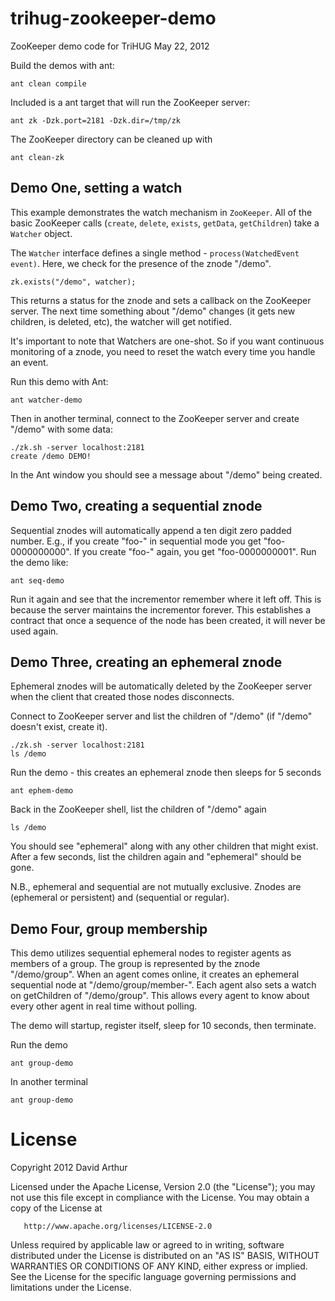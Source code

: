 # trihug-zookeeper-demo

ZooKeeper demo code for TriHUG May 22, 2012

Build the demos with ant:

    ant clean compile

Included is a ant target that will run the ZooKeeper server:

    ant zk -Dzk.port=2181 -Dzk.dir=/tmp/zk

The ZooKeeper directory can be cleaned up with

    ant clean-zk

## Demo One, setting a watch

This example demonstrates the watch mechanism in `ZooKeeper`. All of the basic
ZooKeeper calls (`create`, `delete`, `exists`, `getData`, `getChildren`) take a
`Watcher` object. 

The `Watcher` interface defines a single method - `process(WatchedEvent event)`.
Here, we check for the presence of the znode "/demo".

    zk.exists("/demo", watcher);

This returns a status for the znode and sets a callback on the ZooKeeper server.
The next time something about "/demo" changes (it gets new children, is deleted,
etc), the watcher will get notified.

It's important to note that Watchers are one-shot. So if you want continuous
monitoring of a znode, you need to reset the watch every time you handle an
event.

Run this demo with Ant:

    ant watcher-demo

Then in another terminal, connect to the ZooKeeper server and create "/demo"
with some data:

    ./zk.sh -server localhost:2181
    create /demo DEMO!

In the Ant window you should see a message about "/demo" being created.

## Demo Two, creating a sequential znode

Sequential znodes will automatically append a ten digit zero padded number.
E.g., if you create "foo-" in sequential mode you get "foo-0000000000". If you
create "foo-" again, you get "foo-0000000001". Run the demo like:

    ant seq-demo

Run it again and see that the incrementor remember where it left off. This is
because the server maintains the incrementor forever. This establishes a
contract that once a sequence of the node has been created, it will never be
used again.

## Demo Three, creating an ephemeral znode

Ephemeral znodes will be automatically deleted by the ZooKeeper server when the
client that created those nodes disconnects. 

Connect to ZooKeeper server and list the children of "/demo" (if "/demo" doesn't
exist, create it).

    ./zk.sh -server localhost:2181
    ls /demo

Run the demo - this creates an ephemeral znode then sleeps for 5 seconds

    ant ephem-demo

Back in the ZooKeeper shell, list the children of "/demo" again

    ls /demo

You should see "ephemeral" along with any other children that might exist. After 
a few seconds, list the children again and "ephemeral" should be gone.

N.B., ephemeral and sequential are not mutually exclusive. Znodes are 
(ephemeral or persistent) and (sequential or regular).

## Demo Four, group membership

This demo utilizes sequential ephemeral nodes to register agents as members of a
group. The group is represented by the znode "/demo/group". When an agent comes
online, it creates an ephemeral sequential node at "/demo/group/member-". Each
agent also sets a watch on getChildren of "/demo/group". This allows every agent
to know about every other agent in real time without polling.

The demo will startup, register itself, sleep for 10 seconds, then terminate.

Run the demo

    ant group-demo

In another terminal

    ant group-demo

# License
Copyright 2012 David Arthur

   Licensed under the Apache License, Version 2.0 (the "License");
   you may not use this file except in compliance with the License.
   You may obtain a copy of the License at

       http://www.apache.org/licenses/LICENSE-2.0

   Unless required by applicable law or agreed to in writing, software
   distributed under the License is distributed on an "AS IS" BASIS,
   WITHOUT WARRANTIES OR CONDITIONS OF ANY KIND, either express or implied.
   See the License for the specific language governing permissions and
   limitations under the License.